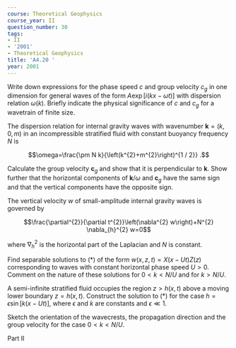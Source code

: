```yaml
---
course: Theoretical Geophysics
course_year: II
question_number: 30
tags:
- II
- '2001'
- Theoretical Geophysics
title: 'A4.20 '
year: 2001
---
```



Write down expressions for the phase speed $c$ and group velocity $c_{g}$ in one dimension for general waves of the form $A \exp [i(k x-\omega t)]$ with dispersion relation $\omega(k)$. Briefly indicate the physical significance of $c$ and $c_{g}$ for a wavetrain of finite size.

The dispersion relation for internal gravity waves with wavenumber $\mathbf{k}=(k, 0, m)$ in an incompressible stratified fluid with constant buoyancy frequency $N$ is

$$\omega=\frac{\pm N k}{\left(k^{2}+m^{2}\right)^{1 / 2}} .$$

Calculate the group velocity $\mathbf{c}_{g}$ and show that it is perpendicular to $\mathbf{k}$. Show further that the horizontal components of $\mathbf{k} / \omega$ and $\mathbf{c}_{g}$ have the same sign and that the vertical components have the opposite sign.

The vertical velocity $w$ of small-amplitude internal gravity waves is governed by

$$\frac{\partial^{2}}{\partial t^{2}}\left(\nabla^{2} w\right)+N^{2} \nabla_{h}^{2} w=0$$

where $\nabla_{h}^{2}$ is the horizontal part of the Laplacian and $N$ is constant.

Find separable solutions to $(*)$ of the form $w(x, z, t)=X(x-U t) Z(z)$ corresponding to waves with constant horizontal phase speed $U>0$. Comment on the nature of these solutions for $0<k<N / U$ and for $k>N / U$.

A semi-infinite stratified fluid occupies the region $z>h(x, t)$ above a moving lower boundary $z=h(x, t)$. Construct the solution to $(*)$ for the case $h=\epsilon \sin [k(x-U t)]$, where $\epsilon$ and $k$ are constants and $\epsilon \ll 1$.

Sketch the orientation of the wavecrests, the propagation direction and the group velocity for the case $0<k<N / U$.

Part II